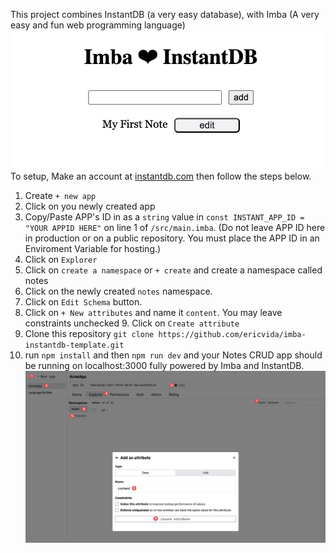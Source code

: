This project combines InstantDB (a very easy database),
with Imba (A very easy and fun web programming language)
![App Screenshot](./screenshot-01.jpg)
To setup, Make an account at [instantdb.com](https://instantdb.com) then follow the steps below.
1. Create `+ new app`
2. Click on you newly created app
3. Copy/Paste APP's ID in as a `string` value in `const INSTANT_APP_ID = "YOUR APPID HERE"` on line 1 of `/src/main.imba`. (Do not leave APP ID here in production or on a public repository. You must place the APP ID in an Enviroment Variable for hosting.)
4. Click on `Explorer`
5. Click on `create a namespace` or `+ create` and create a namespace called notes 
6. Click on the newly created `notes` namespace.
7. Click on `Edit Schema` button.
8. Click on `+ New attributes` and name it `content`. You may leave constraints unchecked 9. Click on `Create attribute`
9.  Clone this repository `git clone https://github.com/ericvida/imba-instantdb-template.git`
10. run `npm install` and then `npm run dev` and your Notes CRUD app should be running on localhost:3000 fully powered by Imba and InstantDB.
![](./screenshot-02.jpg)